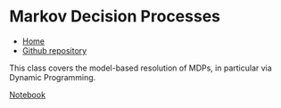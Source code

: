 # Markov Decision Processes

* [Home](https://supaerodatascience.github.io/reinforcement-learning/)
* [Github repository](https://github.com/SupaeroDataScience/reinforcement-learning/)

This class covers the model-based resolution of MDPs, in particular via Dynamic Programming.

[Notebook](https://github.com/SupaeroDataScience/reinforcement-learning/blob/master/notebooks/RL2%20-%20Model-based%20policy%20optimization.ipynb)

